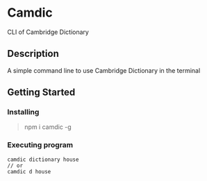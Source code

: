 # Camdic

CLI of Cambridge Dictionary

## Description

A simple command line to use Cambridge Dictionary in the terminal

## Getting Started

### Installing

> npm i camdic -g

### Executing program

```
camdic dictionary house
// or
camdic d house
```
